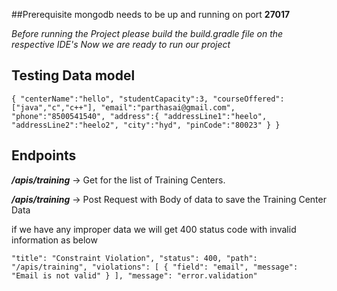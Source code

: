 ##Prerequisite
mongodb needs to be up and running on port **27017**

_Before running the Project please build the build.gradle file on the respective IDE's
Now we are ready to run our project_

## Testing Data model

`{ "centerName":"hello", "studentCapacity":3, "courseOffered":["java","c","c++"], "email":"parthasai@gmail.com", "phone":"8500541540", "address":{ "addressLine1":"heelo", "addressLine2":"heelo2", "city":"hyd", "pinCode":"80023" } }`

## Endpoints

**_/apis/training_** -> Get for the list of Training Centers.

_**/apis/training**_ -> Post Request with Body of data to save the Training Center Data

if we have any improper data we will get 400 status code with invalid information as below

`"title": "Constraint Violation", "status": 400, "path": "/apis/training", "violations": [ { "field": "email", "message": "Email is not valid" } ], "message": "error.validation"`
